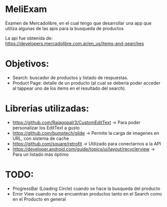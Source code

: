 # MeliExam

Examen de Mercadolibre, en el cual tengo que desarrollar una app que utiliza algunas de las apis para la busqueda de productos

La api fue obtenida de: https://developers.mercadolibre.com.ar/en_us/items-and-searches

# Objetivos:

- Search: buscador de productos y listado de respuestas.
- Product Page: detalle de un producto (al cual se debería poder acceder al tappear uno de los items en el resultado del search).


# Librerias utilizadas:

- https://github.com/Rajagopalr3/CustomEditText -> Para poder personalizar los EditText a gusto
- https://github.com/bumptech/glide -> Permite la carga de imagenes en URL, con sistema de cache
- https://github.com/square/retrofit -> Utilizado para conectarnos a la API
- https://developer.android.com/guide/topics/ui/layout/recyclerview -> Para un listado más óptimo


# TODO:

- ProgressBar (Loading Circle) cuando se hace la busqueda del producto
- Error View cuando no se encuentran productos tanto en el Search como en el Producto en general
